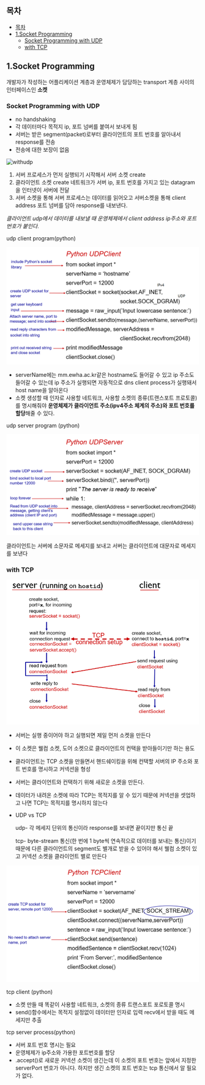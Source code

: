 ## 목차
- [목차](#목차)
- [1.Socket Programming](#1socket-programming)
  - [Socket Programming with UDP](#socket-programming-with-udp)
  - [with TCP](#with-tcp)

## 1.Socket Programming

개발자가 작성하는 어플리케이션 계층과 운영체제가 담당하는 transport 계층 사이의 인터페이스인 **소켓**

### Socket Programming with UDP

* no handshaking
* 각 데이터마다 목적지 ip, 포트 넘버를 붙여서 보내게 됨 
* 서버는 받은 segment(packet)로부터 클라이언트의 포트 번호를 알아내서 response를 전송
* 전송에 대한 보장이 없음

![withudp]('../../images/6-1-1.png')

1. 서버 프로세스가 먼저 실행되기 시작해서 서버 소켓 create
2. 클라이언트 소켓 create 네트워크가 서버 ip, 포트 번호를 가지고 있는 datagram을 인터넷이 서버에 전달
3. 서버 소켓을 통해 서버 프로세스는 데이터를 읽어오고 서버소켓을 통해 client address 포트 넘버를 담아 response를 내보낸다.

*클라이언트 udp에서 데이터를 내보낼 때 운영체제에서 client address ip주소와  포트 번호가 붙인다.*

udp client program(python)

![udpclientprocess](../images/6-1-2.png)

* serverName에는 mm.ewha.ac.kr같은 hostname도 들어갈 수 있고 ip 주소도 들어갈 수 있는데 ip 주소가 실행되면 자동적으로 dns client process가 실행돼서 host name을 알아온다
* 소켓 생성할 때 인자로 사용할 네트워크, 사용할 소켓의 종류(트랜스포트 프로토콜)를 명시해줘야 **운영체제가 클라이언트 주소(ipv4주소 체계의 주소)와 포트 번호를 할당**해줄 수 있다.

udp server program (python)

![udpserverprocess](../images/6-1-3.png)

클라이언트는 서버에 소문자로 메세지를 보내고 서버는 클라이언트에 대문자로 메세지를 보낸다

### with TCP

![tcp](../images/6-1-4.png)

* 서버는 실행 중이어야 하고 실행되면 제일 먼저 소켓을 만든다
* 이 소켓은 웰컴 소켓, 도어 소켓으로 클라이언트의 컨택을 받아들이기만 하는 용도
* 클라이언트는 TCP 소켓을 만들면서 핸드쉐이킹을 위해 컨택할 서버의 IP 주소와 포트 번호를 명시하고 커넥션을 형성
* 서버는 클라이언트와 컨택하기 위해 새로운 소켓을 만든다.
* 데이터가 내려온 소켓에 따라 TCP는 목적지를 알 수 있기 때문에 커넥션을 셋업하고 나면 TCP는 목적지를 명시하지 않는다 
* UDP vs TCP
  
  udp- 각 메세지 단위의 통신이라 response를 보내면 끝이지만 통신 끝

  tcp- byte-stream 통신(한 번에 1 byte씩 연속적으로 데이터를 보내는 통신)이기 때문에 다른 클라이언트의 segment도 별개로 받을 수 있어야 해서 웰컴 소켓이 있고 커넥션 소켓을 클라이언트 별로 만든다

![tcpclientprocess](../images/6-1-5.png)

tcp client (python)
* 소켓 만들 때 똑같이 사용할 네트워크, 소켓의 종류 트랜스포트 포로토콜 명시
* send()함수에서는 목적지 설정없이 데이터만 인자로 입력
recv에서 받을 때도 메세지만 추출

tcp server process(python)
* 서버 포트 번호 명시는 필요
* 운영체제가 ip주소와 가용한 포트번호를 할당
* .accept()로 새로운 커넥션 소켓이 생긴는데 이 소켓의 포트 번호는 앞에서 지정한 serverPort 번호가 아니다. 하지만 생긴 소켓의 포트 번호는 tcp 통신에서 알 필요가 없다.
